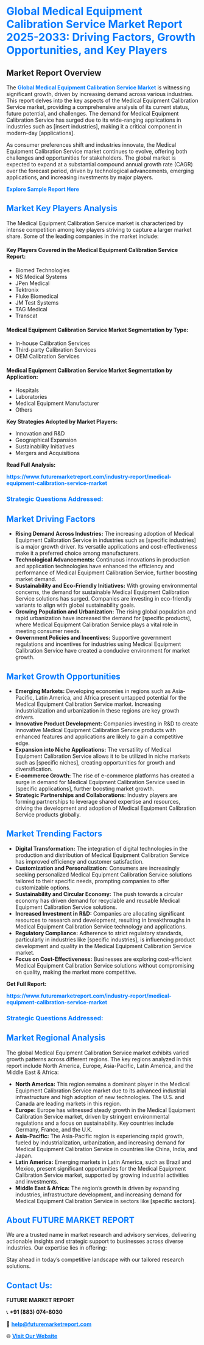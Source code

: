 <h1 style="color: #007BFF;">Global Medical Equipment Calibration Service Market Report 2025-2033: Driving Factors, Growth Opportunities, and Key Players</h1>

<section id="overview">
<h2>Market Report Overview</h2>
<p>The <a href="https://www.futuremarketreport.com/industry-report/medical-equipment-calibration-service-market" style="color: #007BFF; text-decoration: none;"><strong>Global Medical Equipment Calibration Service Market</strong></a> is witnessing significant growth, driven by increasing demand across various industries. This report delves into the key aspects of the Medical Equipment Calibration Service market, providing a comprehensive analysis of its current status, future potential, and challenges. The demand for Medical Equipment Calibration Service has surged due to its wide-ranging applications in industries such as [insert industries], making it a critical component in modern-day [applications].</p>
<p>As consumer preferences shift and industries innovate, the Medical Equipment Calibration Service market continues to evolve, offering both challenges and opportunities for stakeholders. The global market is expected to expand at a substantial compound annual growth rate (CAGR) over the forecast period, driven by technological advancements, emerging applications, and increasing investments by major players.</p>
</section>

<section id="overview">
<p><a href="https://www.futuremarketreport.com/request-sample/reportId=61958" style="color: #007BFF; text-decoration: none;"><strong>Explore Sample Report Here</strong></a></p>
</section>

<section id="key-players">
<h2 style="color: #007BFF;">Market Key Players Analysis</h2>
<p>The Medical Equipment Calibration Service market is characterized by intense competition among key players striving to capture a larger market share. Some of the leading companies in the market include:</p>
<h4>Key Players Covered in the Medical Equipment Calibration Service Report:</h4>
<ul><li>Biomed Technologies</li><li>NS Medical Systems</li><li>JPen Medical</li><li>Tektronix</li><li>Fluke Biomedical</li><li>JM Test Systems</li><li>TAG Medical</li><li>Transcat</li></ul>
<h4>Medical Equipment Calibration Service Market Segmentation by Type:</h4>
<ul><li>In-house Calibration Services</li><li>Third-party Calibration Services</li><li>OEM Calibration Services</li></ul>

<h4>Medical Equipment Calibration Service Market Segmentation by Application:</h4>
<ul><li>Hospitals</li><li>Laboratories</li><li>Medical Equipment Manufacturer</li><li>Others</li></ul>
<p><strong>Key Strategies Adopted by Market Players:</strong></p>
<ul>
<li>Innovation and R&D</li>
<li>Geographical Expansion</li>
<li>Sustainability Initiatives</li>
<li>Mergers and Acquisitions</li>
</ul>
</section>

<section>
<p><strong>Read Full Analysis: </strong></p><a href="https://www.futuremarketreport.com/industry-report/medical-equipment-calibration-service-market" style="color: #007BFF; text-decoration: none;"><strong>https://www.futuremarketreport.com/industry-report/medical-equipment-calibration-service-market</strong></a>
<h3 style="color: #007BFF;">Strategic Questions Addressed:</h3>
</section>

<section id="driving-factors">
<h2 style="color: #007BFF;">Market Driving Factors</h2>
<ul>
<li><strong>Rising Demand Across Industries:</strong> The increasing adoption of Medical Equipment Calibration Service in industries such as [specific industries] is a major growth driver. Its versatile applications and cost-effectiveness make it a preferred choice among manufacturers.</li>
<li><strong>Technological Advancements:</strong> Continuous innovations in production and application technologies have enhanced the efficiency and performance of Medical Equipment Calibration Service, further boosting market demand.</li>
<li><strong>Sustainability and Eco-Friendly Initiatives:</strong> With growing environmental concerns, the demand for sustainable Medical Equipment Calibration Service solutions has surged. Companies are investing in eco-friendly variants to align with global sustainability goals.</li>
<li><strong>Growing Population and Urbanization:</strong> The rising global population and rapid urbanization have increased the demand for [specific products], where Medical Equipment Calibration Service plays a vital role in meeting consumer needs.</li>
<li><strong>Government Policies and Incentives:</strong> Supportive government regulations and incentives for industries using Medical Equipment Calibration Service have created a conducive environment for market growth.</li>
</ul>
</section>

<section id="growth-opportunities">
<h2 style="color: #007BFF;">Market Growth Opportunities</h2>
<ul>
<li><strong>Emerging Markets:</strong> Developing economies in regions such as Asia-Pacific, Latin America, and Africa present untapped potential for the Medical Equipment Calibration Service market. Increasing industrialization and urbanization in these regions are key growth drivers.</li>
<li><strong>Innovative Product Development:</strong> Companies investing in R&D to create innovative Medical Equipment Calibration Service products with enhanced features and applications are likely to gain a competitive edge.</li>
<li><strong>Expansion into Niche Applications:</strong> The versatility of Medical Equipment Calibration Service allows it to be utilized in niche markets such as [specific niches], creating opportunities for growth and diversification.</li>
<li><strong>E-commerce Growth:</strong> The rise of e-commerce platforms has created a surge in demand for Medical Equipment Calibration Service used in [specific applications], further boosting market growth.</li>
<li><strong>Strategic Partnerships and Collaborations:</strong> Industry players are forming partnerships to leverage shared expertise and resources, driving the development and adoption of Medical Equipment Calibration Service products globally.</li>
</ul>
</section>

<section id="trending-factors">
<h2 style="color: #007BFF;">Market Trending Factors</h2>
<ul>
<li><strong>Digital Transformation:</strong> The integration of digital technologies in the production and distribution of Medical Equipment Calibration Service has improved efficiency and customer satisfaction.</li>
<li><strong>Customization and Personalization:</strong> Consumers are increasingly seeking personalized Medical Equipment Calibration Service solutions tailored to their specific needs, prompting companies to offer customizable options.</li>
<li><strong>Sustainability and Circular Economy:</strong> The push towards a circular economy has driven demand for recyclable and reusable Medical Equipment Calibration Service solutions.</li>
<li><strong>Increased Investment in R&D:</strong> Companies are allocating significant resources to research and development, resulting in breakthroughs in Medical Equipment Calibration Service technology and applications.</li>
<li><strong>Regulatory Compliance:</strong> Adherence to strict regulatory standards, particularly in industries like [specific industries], is influencing product development and quality in the Medical Equipment Calibration Service market.</li>
<li><strong>Focus on Cost-Effectiveness:</strong> Businesses are exploring cost-efficient Medical Equipment Calibration Service solutions without compromising on quality, making the market more competitive.</li>
</ul>
</section>

<section>
<p><strong>Get Full Report: </strong></p><a href="https://www.futuremarketreport.com/industry-report/medical-equipment-calibration-service-market" style="color: #007BFF; text-decoration: none;"><strong>https://www.futuremarketreport.com/industry-report/medical-equipment-calibration-service-market</strong></a>
<h3 style="color: #007BFF;">Strategic Questions Addressed:</h3>
</section>


<section id="regional-analysis">
<h2 style="color: #007BFF;">Market Regional Analysis</h2>
<p>The global Medical Equipment Calibration Service market exhibits varied growth patterns across different regions. The key regions analyzed in this report include North America, Europe, Asia-Pacific, Latin America, and the Middle East & Africa:</p>
<ul>
<li><strong>North America:</strong> This region remains a dominant player in the Medical Equipment Calibration Service market due to its advanced industrial infrastructure and high adoption of new technologies. The U.S. and Canada are leading markets in this region.</li>
<li><strong>Europe:</strong> Europe has witnessed steady growth in the Medical Equipment Calibration Service market, driven by stringent environmental regulations and a focus on sustainability. Key countries include Germany, France, and the U.K.</li>
<li><strong>Asia-Pacific:</strong> The Asia-Pacific region is experiencing rapid growth, fueled by industrialization, urbanization, and increasing demand for Medical Equipment Calibration Service in countries like China, India, and Japan.</li>
<li><strong>Latin America:</strong> Emerging markets in Latin America, such as Brazil and Mexico, present significant opportunities for the Medical Equipment Calibration Service market, supported by growing industrial activities and investments.</li>
<li><strong>Middle East & Africa:</strong> The region’s growth is driven by expanding industries, infrastructure development, and increasing demand for Medical Equipment Calibration Service in sectors like [specific sectors].</li>
</ul>
</section>

<footer>
<h2 style="color: #007BFF;">About FUTURE MARKET REPORT</h2>
<p>We are a trusted name in market research and advisory services, delivering actionable insights and strategic support to businesses across diverse industries. Our expertise lies in offering:</p>

<p>Stay ahead in today’s competitive landscape with our tailored research solutions.</p>

<h2 style="color: #007BFF;">Contact Us:</h2>
<p><strong>FUTURE MARKET REPORT</strong></p>
<p>📞 <strong>+91 (883) 074-8030</strong></p>
<p>📧 <strong><a href="mailto:help@futuremarketreport.com" style="color: #007BFF;">help@futuremarketreport.com</a></strong></p>
<p>🌐 <strong><a href="https://www.futuremarketreport.com/" style="color: #007BFF;">Visit Our Website</a></strong></p>
</footer>